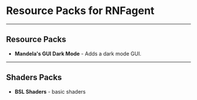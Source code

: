 # Resource Packs for RNFagent

---

## Resource Packs
- **Mandela's GUI Dark Mode** - Adds a dark mode GUI.

---

## Shaders Packs
- **BSL Shaders** - basic shaders